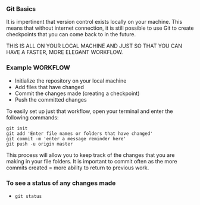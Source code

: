 
### Git Basics

It is impertinent that version control exists locally on your machine. This means that without internet connection, it is still possible to use Git to create checkpoints that you can come back to in the future.

THIS IS ALL ON YOUR LOCAL MACHINE AND JUST SO THAT YOU CAN HAVE A FASTER, MORE ELEGANT WORKFLOW.


### Example WORKFLOW

* Initialize the repository on your local machine
* Add files that have changed
* Commit the changes made (creating a checkpoint)
* Push the committed changes

To easily set up just that workflow, open your terminal and enter the following commands:

```
git init
git add 'Enter file names or folders that have changed'
git commit -m 'enter a message reminder here'
git push -u origin master
```

This process will allow you to keep track of the changes that you are making in your file folders. It is important to commit often as the more commits created = more ability to return to previous work.

### To see a status of any changes made
* `git status`
